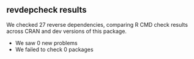 ## revdepcheck results

We checked 27 reverse dependencies, comparing R CMD check results across CRAN and dev versions of this package.

 * We saw 0 new problems
 * We failed to check 0 packages

